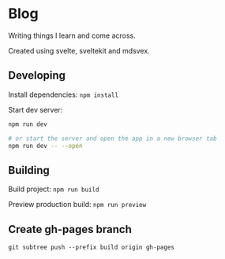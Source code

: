 # Blog

Writing things I learn and come across.

Created using svelte, sveltekit and mdsvex.

## Developing

Install dependencies: `npm install`

Start dev server:

```bash
npm run dev

# or start the server and open the app in a new browser tab
npm run dev -- --open
```

## Building

Build project: `npm run build`

Preview production build: `npm run preview`

## Create gh-pages branch

`git subtree push --prefix build origin gh-pages`
